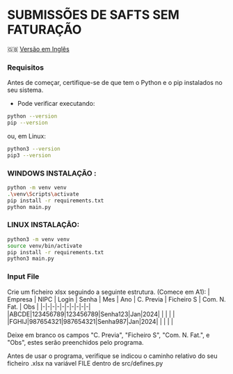# SUBMISSÕES DE SAFTS SEM FATURAÇÃO

🇬🇧 [Versão em Inglês](https://github.com/brenoportella/safts_nao_faturacao/blob/main/readme.md)

### Requisitos

Antes de começar, certifique-se de que tem o Python e o pip instalados no seu sistema.

- Pode verificar executando:

```bash
python --version
pip --version
```
ou, em Linux:

```bash
python3 --version
pip3 --version
```
### WINDOWS INSTALAÇÃO :

```bash
python -m venv venv
.\venv\Scripts\activate
pip install -r requirements.txt
python main.py
```

### LINUX INSTALAÇÃO:

```bash
python3 -m venv venv
source venv/bin/activate
pip install -r requirements.txt
python3 main.py
```

### Input File
Crie um ficheiro xlsx seguindo a seguinte estrutura. (Comece em A1):
| Empresa |	NIPC |	Login |	Senha | Mes	| Ano |	C. Previa |	Ficheiro S | Com. N. Fat. |	Obs |
|-|-|-|-|-|-|-|-|-|-|
|ABCDE|123456789|123456789|Senha123|Jan|2024| | | | |
|FGHIJ|987654321|987654321|Senha987|Jan|2024| | | | |

Deixe em branco os campos "C. Previa", "Ficheiro S", "Com. N. Fat.", e "Obs", estes serão preenchidos pelo programa.
<br>

Antes de usar o programa, verifique se indicou o caminho relativo do seu ficheiro .xlsx na variável FILE dentro de src/defines.py
